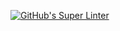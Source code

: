 [![GitHub's Super Linter](https://github.com/ICS20-Programming-davidu/Unit1-01-HTML-HelloWorld/workflows/GitHub's%20Super%20Linter/badge.svg)](https://github.com/<OWNER>/<REPOSITORY>/actions)